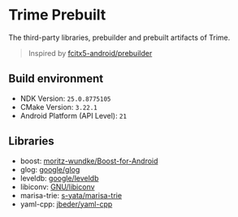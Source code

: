 # Trime Prebuilt

The third-party libraries, prebuilder and prebuilt artifacts of Trime.

> Inspired by [fcitx5-android/prebuilder](https://github.com/fcitx5-android/prebuilder)

## Build environment

- NDK Version: `25.0.8775105`
- CMake Version: `3.22.1`
- Android Platform (API Level): `21`


## Libraries

- boost: [moritz-wundke/Boost-for-Android](https://github.com/moritz-wundke/Boost-for-Android)
- glog: [google/glog](https://github.com/google/glog)
- leveldb: [google/leveldb](https://github.com/google/leveldb)
- libiconv: [GNU/libiconv](https://savannah.gnu.org/projects/libiconv)
- marisa-trie: [s-yata/marisa-trie](https://github.com/s-yata/marisa-trie)
- yaml-cpp: [jbeder/yaml-cpp](https://github.com/jbeder/yaml-cpp)
